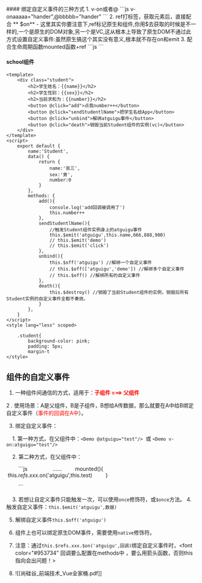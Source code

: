 <template>

    <div class="app">

        <h1>{{msg}}，学生姓名是:{{studentName}}</h1>

  

        <!-- 通过父组件给子组件传递函数类型的props实现：子给父传递数据 -->

        <School :getSchoolName="getSchoolName"/>

  

        <!-- 通过父组件给子组件绑定一个自定义事件实现：子给父传递数据（第一种写法，使用@或v-on） -->

        <!-- <Student @atguigu="getStudentName" @demo="m1"/> -->

  

        <!-- 通过父组件给子组件绑定一个自定义事件实现：子给父传递数据（第二种写法，使用ref） -->

        <Student ref="student" @click.native="show"/>

    </div>

</template>
#### 绑定自定义事件的三种方式
1. v-on或者@ ```js v-onaaaaa="hander",@bbbbb="hander" ```
2. ref打标签，获取元素后，直接配合 ** $on**
	- 这里其实你要注意下,ref标记原生和组件,你用$去获取的时候是不一样的,一个是原生的DOM对象,另一个是VC,这从根本上导致了原生DOM不通过此方式设置自定义事件:虽然原生搞这个其实没有意义,根本就不存在on和emit
3.  配合生命周期函数mounted函数+ref
```js
<template>
    <div class="app">
        <h1>{{msg}}，学生姓名是:{{studentName}}</h1>
        <!-- 通过父组件给子组件传递函数类型的props实现：子给父传递数据 -->
        <School :getSchoolName="getSchoolName"/>
        <!-- 通过父组件给子组件绑定一个自定义事件实现：子给父传递数据（第一种写法，使用@或v-on） -->
       <Student @atguigu="getStudentName" @demo="m1"/> 
        <!-- 通过父组件给子组件绑定一个自定义事件实现：子给父传递数据（第二种写法，使用ref） -->
        <Student ref="student" @click.native="show"/>
    </div>
</template>
```
<script>
    import Student from './components/Student'
    import School from './components/School'
    export default {
        name:'App',
        components:{School,Student},
        data() 
            return {
                msg:'你好啊！',
                studentName:''
            }
        },
        methods: {
            getSchoolName(name)
                console.log('App收到了学校名：',name)
            },
            getStudentName(name,...params){
                console.log('App收到了学生名：',name,params)
                this.studentName = name
           },
            m1(){
                console.log('demo事件被触发了！')
            },
            show(){
                alert(123)
            }
        },
        mounted() {
            this.$refs.student.$on('atguigu',this.getStudentName) //绑定自定义事件
            // this.$refs.student.$once('atguigu',this.getStudentName) //绑定自定义事件（一次性）
        },
    }
</script>

<style scoped>

    .app{

        background-color: gray;

        padding: 5px;

    }
</style>

#### school组件
```vue
<template>
    <div class="student">
        <h2>学生姓名：{{name}}</h2>
        <h2>学生性别：{{sex}}</h2>
        <h2>当前求和为：{{number}}</h2>
        <button @click="add">点我number++</button>
        <button @click="sendStudentlName">把学生名给App</button>
        <button @click="unbind">解绑atguigu事件</button>
        <button @click="death">销毁当前Student组件的实例(vc)</button>
    </div>
</template>
<script>
    export default {
        name:'Student',
        data() {
            return {
                name:'张三',
                sex:'男',
                number:0
            }
        },
        methods: {
            add(){
                console.log('add回调被调用了')
                this.number++
            },
            sendStudentlName(){
                //触发Student组件实例身上的atguigu事件
                this.$emit('atguigu',this.name,666,888,900)
                // this.$emit('demo')
                // this.$emit('click')
            },
            unbind(){
                this.$off('atguigu') //解绑一个自定义事件
                // this.$off(['atguigu','demo']) //解绑多个自定义事件
                // this.$off() //解绑所有的自定义事件
            },
            death(){
                this.$destroy() //销毁了当前Student组件的实例，销毁后所有Student实例的自定义事件全都不奏效。
            }
        },
    }
</script>
<style lang="less" scoped>

    .student{
        background-color: pink;
        padding: 5px;
        margin-t
</style>
```
## 组件的自定义事件

1.  一种组件间通信的方式，适用于：<strong style="color:red">子组件 ===> 父组件</strong>

2 .  使用场景：A是父组件，B是子组件，B想给A传数据，那么就要在A中给B绑定自定义事件（<span style="color:red">事件的回调在A中</span>）。

3. 绑定自定义事件：

    1. 第一种方式，在父组件中：```<Demo @atguigu="test"/>```  或 ```<Demo v-on:atguigu="test"/>```
  
    2. 第二种方式，在父组件中：

        ```js
        <Demo ref="demo"/>
        ......
        mounted(){
           this.$refs.xxx.$on('atguigu',this.test)
        }

        ```

    3. 若想让自定义事件只能触发一次，可以使用```once```修饰符，或```$once```方法。
4. 触发自定义事件：```this.$emit('atguigu',数据)```    

5. 解绑自定义事件```this.$off('atguigu')```

6. 组件上也可以绑定原生DOM事件，需要使用```native```修饰符。

7. 注意：通过```this.$refs.xxx.$on('atguigu',回调)```绑定自定义事件时，<font color="#953734"  回调要么配置在methods中  ，要么用箭头函数，否则this指向会出问题！></font>
	
8. ![[尚硅谷_前端技术_Vue全家桶.pdf]]